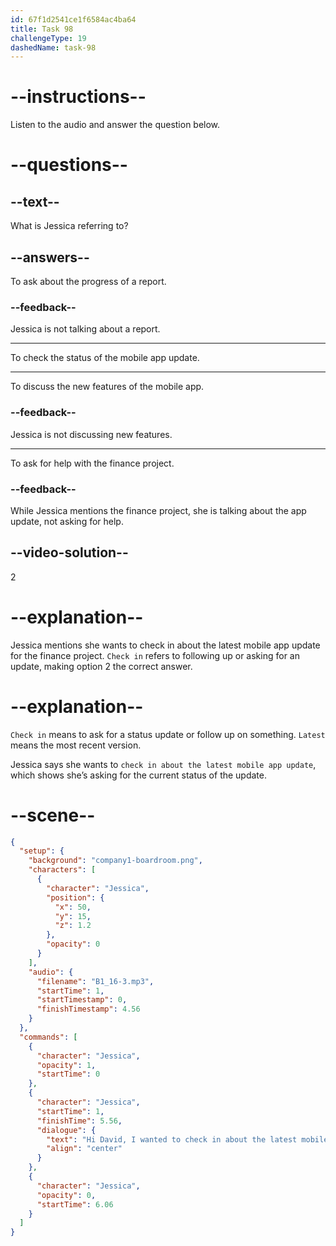 ```yaml
---
id: 67f1d2541ce1f6584ac4ba64
title: Task 98
challengeType: 19
dashedName: task-98
---
```


<!-- (Audio) Jessica: Hi, David. I wanted to check in about the latest mobile app update for the finance project. -->

# --instructions--

Listen to the audio and answer the question below.

# --questions--

## --text--

What is Jessica referring to?

## --answers--

To ask about the progress of a report.

### --feedback--

Jessica is not talking about a report.

---

To check the status of the mobile app update.

---

To discuss the new features of the mobile app.

### --feedback--

Jessica is not discussing new features.

---

To ask for help with the finance project.

### --feedback--

While Jessica mentions the finance project, she is talking about the app update, not asking for help.

## --video-solution--

2

# --explanation--

Jessica mentions she wants to check in about the latest mobile app update for the finance project. `Check in` refers to following up or asking for an update, making option 2 the correct answer.

# --explanation--

`Check in` means to ask for a status update or follow up on something. `Latest` means the most recent version.

Jessica says she wants to `check in about the latest mobile app update`, which shows she’s asking for the current status of the update.

# --scene--

```json
{
  "setup": {
    "background": "company1-boardroom.png",
    "characters": [
      {
        "character": "Jessica",
        "position": {
          "x": 50,
          "y": 15,
          "z": 1.2
        },
        "opacity": 0
      }
    ],
    "audio": {
      "filename": "B1_16-3.mp3",
      "startTime": 1,
      "startTimestamp": 0,
      "finishTimestamp": 4.56
    }
  },
  "commands": [
    {
      "character": "Jessica",
      "opacity": 1,
      "startTime": 0
    },
    {
      "character": "Jessica",
      "startTime": 1,
      "finishTime": 5.56,
      "dialogue": {
        "text": "Hi David, I wanted to check in about the latest mobile app update for the finance project.",
        "align": "center"
      }
    },
    {
      "character": "Jessica",
      "opacity": 0,
      "startTime": 6.06
    }
  ]
}
```
